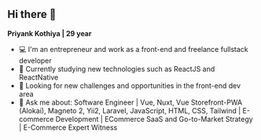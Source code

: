 ## Hi there 👋

**Priyank Kothiya | 29 year**

- 💻 I'm an entrepreneur and work as a front-end and freelance fullstack developer
- 🚀 Currently studying new technologies such as ReactJS and ReactNative
- 👯 Looking for new challenges and opportunities in the front-end dev area
- 💬 Ask me about: Software Engineer | Vue, Nuxt, Vue Storefront-PWA (Alokai), Magneto 2, Yii2, Laravel, JavaScript, HTML, CSS, Tailwind | E-commerce Development | ECommerce SaaS and Go-to-Market Strategy | E-Commerce Expert Witness

